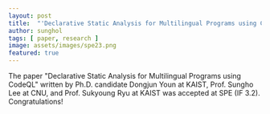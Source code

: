 ```yaml
---
layout: post
title:  "'Declarative Static Analysis for Multilingual Programs using CodeQL' is accepted at SPE!"
author: sunghol
tags: [ paper, research ]
image: assets/images/spe23.png
featured: true
---
```


The paper "Declarative Static Analysis for Multilingual Programs using CodeQL"
written by Ph.D. candidate Dongjun Youn at KAIST, Prof. Sungho Lee at CNU, and
Prof. Sukyoung Ryu at KAIST was accepted at SPE (IF 3.2).
Congratulations!
